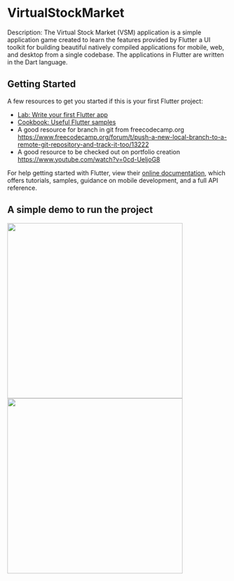 # VirtualStockMarket
Description: The Virtual Stock Market (VSM) application is a simple application game created to learn the features provided by  Flutter a UI toolkit for building beautiful natively compiled applications for mobile, web, and desktop from a single codebase. The applications in Flutter are written in the Dart language.


## Getting Started

A few resources to get you started if this is your first Flutter project:

- [Lab: Write your first Flutter app](https://flutter.dev/docs/get-started/codelab)
- [Cookbook: Useful Flutter samples](https://flutter.dev/docs/cookbook)
- A good resource for branch in git from freecodecamp.org https://www.freecodecamp.org/forum/t/push-a-new-local-branch-to-a-remote-git-repository-and-track-it-too/13222
- A good resource to be checked out on portfolio creation https://www.youtube.com/watch?v=0cd-UeljoG8

For help getting started with Flutter, view their
[online documentation](https://flutter.dev/docs), which offers tutorials,
samples, guidance on mobile development, and a full API reference.


## A simple demo to run the project

<img src=![vsm1](https://user-images.githubusercontent.com/32649253/83376842-5105c580-a3f1-11ea-8c4a-e6995c373ba1.gif) width=400 height=400/>
<img src=![vsm2](https://user-images.githubusercontent.com/32649253/83376849-5531e300-a3f1-11ea-8765-522f663c6d3b.gif) width=400 height=400/>
